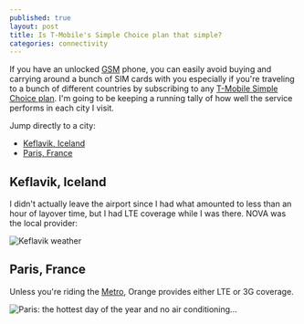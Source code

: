```yaml
---
published: true
layout: post
title: Is T-Mobile's Simple Choice plan that simple?
categories: connectivity
---
```

If you have an unlocked [GSM][gsm] phone, you can easily avoid buying and carrying around a bunch of SIM cards with you especially if you're traveling to a bunch of different countries by subscribing to any [T-Mobile Simple Choice plan][tmobile-plans]. I'm going to be keeping a running tally of how well the service performs in each city I visit.

Jump directly to a city:

- [Keflavik, Iceland](#keflavi-iceland)
- [Paris, France](#paris-france)

## Keflavik, Iceland

I didn't actually leave the airport since I had what amounted to less than an hour of layover time, but I had LTE coverage while I was there. NOVA was the local provider:

![Keflavik weather]({{site.baseurl}}/images/tmobile/iceland-keflavik.jpeg)

## Paris, France

Unless you're riding the [Metro][paris-metro], Orange provides either LTE or 3G coverage.

![Paris: the hottest day of the year and no air conditioning...]({{site.baseurl}}/images/tmobile/france-paris.jpeg)

[gsm]: https://en.m.wikipedia.org/wiki/GSM
[paris-metro]: https://en.m.wikipedia.org/wiki/Paris_M%C3%A9tro
[tmobile-plans]: http://www.t-mobile.com/cell-phone-plans.html